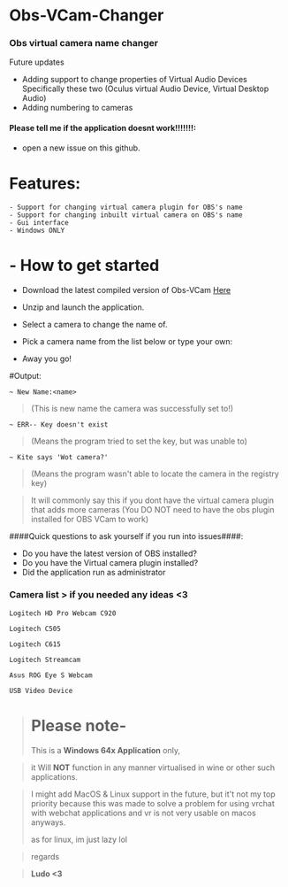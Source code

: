 # Obs-VCam-Changer
### Obs virtual camera name changer
Future updates
- Adding support to change properties of Virtual Audio Devices Specifically these two
(Oculus virtual Audio Device, Virtual Desktop Audio)
- Adding numbering to cameras

#### Please tell me if the application doesnt work!!!!!!!:
- open a new issue on this github.


# Features:
```
- Support for changing virtual camera plugin for OBS's name
- Support for changing inbuilt virtual camera on OBS's name
- Gui interface
- Windows ONLY

```


# - How to get started

- Download the latest compiled version of Obs-VCam [Here](https://github.com/LudoDash/Obs-VCam-Changer/releases)

- Unzip and launch the application.

- Select a camera to change the name of.

- Pick a camera name from the list below or type your own:

- Away you go!





#Output:

```
~ New Name:<name> 
```
> (This is new name the camera was successfully set to!)


```
~ ERR-- Key doesn't exist
```
> (Means the program tried to set the key, but was unable to)


```
~ Kite says 'Wot camera?'
```
> (Means the program wasn't able to locate the camera in the registry key)

> It will commonly say this if you dont have the virtual camera plugin
> that adds more cameras (You DO NOT need to have the obs plugin installed for OBS VCam to work)

####Quick questions to ask yourself if you run into issues####:

- Do you have the latest version of OBS installed?
- Do you have the Virtual camera plugin installed?
- Did the application run as administrator




### Camera list > if you needed any ideas <3
```
Logitech HD Pro Webcam C920
```
```
Logitech C505
```
```
Logitech C615
```
```
Logitech Streamcam
```
```
Asus ROG Eye S Webcam
```
```
USB Video Device
```

> # **Please note-**
> This is a **Windows 64x Application** only, 

> it Will **NOT** function in any manner virtualised in wine or other such applications.

> I might add MacOS & Linux support in the future,
> but it't not my top priority because this was made to solve a problem for using vrchat with webchat applications
> and vr is not very usable on macos anyways.
> 
> as for linux, im just lazy lol

> regards

> **Ludo <3**
